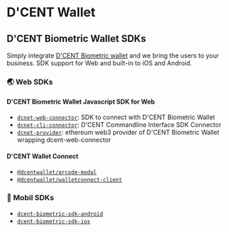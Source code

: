 # D'CENT Wallet

## D'CENT Biometric Wallet SDKs
Simply integrate [D'CENT Biometric wallet](https://dcentwallet.com) and we bring the users to your business. SDK support for Web and built-in to iOS and Android.

### 🌏 Web SDKs
#### D'CENT Biometric Wallet Javascript SDK for Web
- [`dcnet-web-connector`](https://github.com/DcentWallet/dcent-web-connector): SDK to connect with D'CENT Biometric Wallet
- [`dcnet-cli-connector`](https://github.com/DcentWallet/dcent-cli-connector): D'CENT Commandline Interface SDK Connector
- [`dcnet-provider`](https://github.com/DcentWallet/dcent-provider): ethereum web3 provider of D'CENT Biometric Wallet wrapping dcent-web-connector

#### D'CENT Wallet Connect
- [`@dcentwallet/qrcode-modal`](https://github.com/DcentWallet/walletconnect-monorepo/tree/release/v1.8.1-beta/packages/helpers/qrcode-modal)
- [`@dcentwallet/walletconnect-client`](https://github.com/DcentWallet/walletconnect-monorepo/tree/release/v1.8.1-beta/packages/clients)
  
### 📱 Mobil SDKs
- [`dcent-biometric-sdk-android`](https://github.com/DcentWallet/dcent-biometric-sdk-android)
- [`dcent-biometric-sdk-ios`](https://github.com/DcentWallet/dcent-biometric-sdk-ios)

